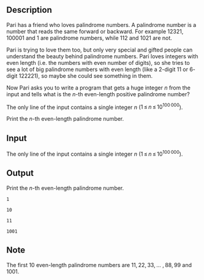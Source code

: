 ## Description

<div><p>Pari has a friend who loves palindrome numbers. A palindrome number is a number that reads the same forward or backward. For example <span class="tex-span">12321</span>, <span class="tex-span">100001</span> and <span class="tex-span">1</span> are palindrome numbers, while <span class="tex-span">112</span> and <span class="tex-span">1021</span> are not.</p><p>Pari is trying to love them too, but only very special and gifted people can understand the beauty behind palindrome numbers. Pari loves integers with even length (i.e. the numbers with even number of digits), so she tries to see a lot of big palindrome numbers with even length (like a <span class="tex-span">2</span>-digit <span class="tex-span">11</span> or <span class="tex-span">6</span>-digit <span class="tex-span">122221</span>), so maybe she could see something in them.</p><p>Now Pari asks you to write a program that gets a huge integer <span class="tex-span"><i>n</i></span> from the input and tells what is the <span class="tex-span"><i>n</i></span>-th even-length positive palindrome number?</p></div><div class="input-specification"><p>The only line of the input contains a single integer <span class="tex-span"><i>n</i></span> (<span class="tex-span">1 ≤ <i>n</i> ≤ 10<sup class="upper-index">100 000</sup></span>).</p></div><div class="output-specification"><p>Print the <span class="tex-span"><i>n</i></span>-th even-length palindrome number.</p></div>

## Input

<p>The only line of the input contains a single integer <span class="tex-span"><i>n</i></span> (<span class="tex-span">1 ≤ <i>n</i> ≤ 10<sup class="upper-index">100 000</sup></span>).</p>

## Output

<p>Print the <span class="tex-span"><i>n</i></span>-th even-length palindrome number.</p>





```input1
1

```




```input2
10

```




```output1
11

```




```output2
1001

```



## Note

<p>The first <span class="tex-span">10</span> even-length palindrome numbers are <span class="tex-span">11, 22, 33, ... , 88, 99</span> and <span class="tex-span">1001</span>.</p>

